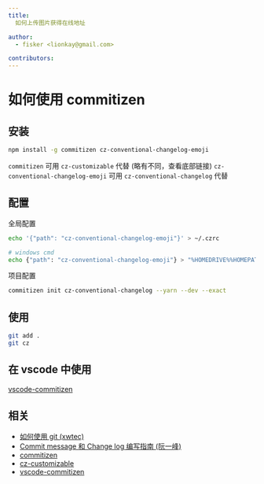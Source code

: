 ```yaml
---
title:
  如何上传图片获得在线地址

author:
  - fisker <lionkay@gmail.com>

contributors:
---
```


# 如何使用 commitizen

## 安装

```sh
npm install -g commitizen cz-conventional-changelog-emoji
```

`commitizen` 可用 `cz-customizable` 代替 (略有不同，查看底部链接)
`cz-conventional-changelog-emoji` 可用 `cz-conventional-changelog` 代替

## 配置

全局配置

```sh
echo '{"path": "cz-conventional-changelog-emoji"}' > ~/.czrc

# windows cmd
echo {"path": "cz-conventional-changelog-emoji"} > "%HOMEDRIVE%%HOMEPATH%\.czrc"
```

项目配置

```sh
commitizen init cz-conventional-changelog --yarn --dev --exact
```

## 使用

```sh
git add .
git cz
```

## 在 vscode 中使用

[vscode-commitizen](https://github.com/KnisterPeter/vscode-commitizen)

## 相关

- [如何使用 git (xwtec)](https://github.com/xwtec/how-to/blob/master/database/websites/contribute-to-github.md)
- [Commit message 和 Change log 编写指南 (阮一峰)](http://www.ruanyifeng.com/blog/2016/01/commit_message_change_log.html)
- [commitizen](https://github.com/commitizen/cz-cli)
- [cz-customizable](https://github.com/leonardoanalista/cz-customizable)
- [vscode-commitizen](https://github.com/KnisterPeter/vscode-commitizen)
